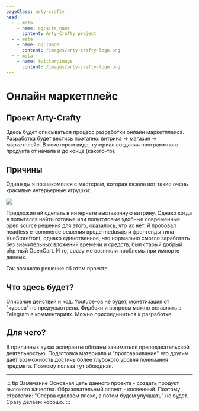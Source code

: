 ```yaml
---
pageClass: arty-crafty
head:
  - - meta
    - name: og:site_name
      content: Arty-Crafty project
  - - meta
    - name: og:image
      content: /images/arty-crafty-logo.png
  - - meta
    - name: twitter:image
      content: /images/arty-crafty-logo.png
---
```


# Онлайн маркетплейс

## Проект Arty-Crafty

Здесь будет описываться процесс разработки онлайн маркетплейса. Разработка будет вестись поэтапно: витрина => магазин => маркетплейс. В некотором виде, туториал создания программного продукта от начала и до конца (какого-то).

## Причины

Однажды я познакомился с мастером, которая вязала вот такие очень красивые интерьерные игрушки:

![](/ru/arty-crafty/assets/images/toys.jpg)

Предложил ей сделать в интернете выставочную витрину. Однако когда я попытался найти готовые или полуготовые удобные современные open source решения для этого, оказалось, что их нет. Я пробовал headless e-commerce решения вроде medusajs и фронтенды типа VueStorefront, однако единственное, что нормально смогло заработать без значительных вложений времени и средств, был старый добрый php-ный OpenCart. И то, сразу же возникли проблемы при импорте данных.

Так возникло решение об этом проекте.

## Что здесь будет?

Описание действий и код. Youtube-ов не будет, монетизация от "курсов" не предусмотрена. Фидбеки и вопросы можно оставлять в Telegram в комментариях. Можно присоединиться к разработке.

## Для чего?

В приличных вузах аспиранты обязаны заниматься преподавательской деятельностью. Подготовка материала и "проговаривание" его другим даёт возможность достичь более глубокого уровня понимания предмета. Поэтому польза тут обоюдная.

---

::: tip Замечание
Основная цель данного проекта - создать продукт высокого качества. Образовательный аспект - косвенный. Поэтому стратегии: "Сперва сделаем плохо, а потом будем улучшать" не будет. Сразу делаем хорошо.
:::
